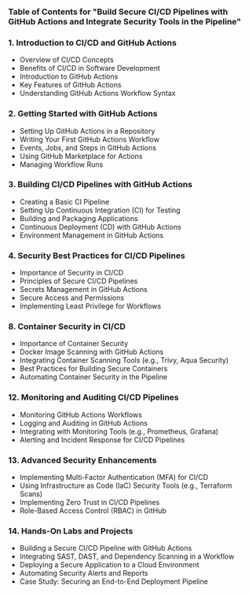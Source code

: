 ### Table of Contents for "Build Secure CI/CD Pipelines with GitHub Actions and Integrate Security Tools in the Pipeline"

### 1. **Introduction to CI/CD and GitHub Actions**
   - Overview of CI/CD Concepts
   - Benefits of CI/CD in Software Development
   - Introduction to GitHub Actions
   - Key Features of GitHub Actions
   - Understanding GitHub Actions Workflow Syntax

### 2. **Getting Started with GitHub Actions**
   - Setting Up GitHub Actions in a Repository
   - Writing Your First GitHub Actions Workflow
   - Events, Jobs, and Steps in GitHub Actions
   - Using GitHub Marketplace for Actions
   - Managing Workflow Runs

### 3. **Building CI/CD Pipelines with GitHub Actions**
   - Creating a Basic CI Pipeline
   - Setting Up Continuous Integration (CI) for Testing
   - Building and Packaging Applications
   - Continuous Deployment (CD) with GitHub Actions
   - Environment Management in GitHub Actions

### 4. **Security Best Practices for CI/CD Pipelines**
   - Importance of Security in CI/CD
   - Principles of Secure CI/CD Pipelines
   - Secrets Management in GitHub Actions
   - Secure Access and Permissions
   - Implementing Least Privilege for Workflows

### 8. **Container Security in CI/CD**
   - Importance of Container Security
   - Docker Image Scanning with GitHub Actions
   - Integrating Container Scanning Tools (e.g., Trivy, Aqua Security)
   - Best Practices for Building Secure Containers
   - Automating Container Security in the Pipeline

### 12. **Monitoring and Auditing CI/CD Pipelines**
   - Monitoring GitHub Actions Workflows
   - Logging and Auditing in GitHub Actions
   - Integrating with Monitoring Tools (e.g., Prometheus, Grafana)
   - Alerting and Incident Response for CI/CD Pipelines

### 13. **Advanced Security Enhancements**
   - Implementing Multi-Factor Authentication (MFA) for CI/CD
   - Using Infrastructure as Code (IaC) Security Tools (e.g., Terraform Scans)
   - Implementing Zero Trust in CI/CD Pipelines
   - Role-Based Access Control (RBAC) in GitHub

### 14. **Hands-On Labs and Projects**
   - Building a Secure CI/CD Pipeline with GitHub Actions
   - Integrating SAST, DAST, and Dependency Scanning in a Workflow
   - Deploying a Secure Application to a Cloud Environment
   - Automating Security Alerts and Reports
   - Case Study: Securing an End-to-End Deployment Pipeline
